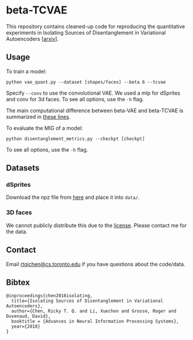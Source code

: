# beta-TCVAE

This repository contains cleaned-up code for reproducing the quantitative experiments in Isolating Sources of Disentanglement in Variational Autoencoders \[[arxiv](https://arxiv.org/abs/1802.04942)\].

## Usage

To train a model:

```
python vae_quant.py --dataset [shapes/faces] --beta 6 --tcvae
```
Specify `--conv` to use the convolutional VAE. We used a mlp for dSprites and conv for 3d faces. To see all options, use the `-h` flag.

The main computational difference between beta-VAE and beta-TCVAE is summarized in [these lines](vae_quant.py#L220-L228).

To evaluate the MIG of a model:
```
python disentanglement_metrics.py --checkpt [checkpt]
```
To see all options, use the `-h` flag.

## Datasets

### dSprites
Download the npz file from [here](https://github.com/deepmind/dsprites-dataset) and place it into `data/`.

### 3D faces
We cannot publicly distribute this due to the [license](https://faces.dmi.unibas.ch/bfm/main.php?nav=1-2&id=downloads). Please contact me for the data.

## Contact
Email rtqichen@cs.toronto.edu if you have questions about the code/data.

## Bibtex
```
@inproceedings{chen2018isolating,
  title={Isolating Sources of Disentanglement in Variational Autoencoders},
  author={Chen, Ricky T. Q. and Li, Xuechen and Grosse, Roger and Duvenaud, David},
  booktitle = {Advances in Neural Information Processing Systems},
  year={2018}
}
```
